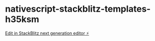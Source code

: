 # nativescript-stackblitz-templates-h35ksm

[Edit in StackBlitz next generation editor ⚡️](https://stackblitz.com/~/github.com/91488724/nativescript-stackblitz-templates-h35ksm)